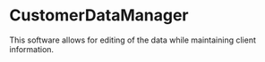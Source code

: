 # CustomerDataManager
This software allows for editing of the data while maintaining client information.
